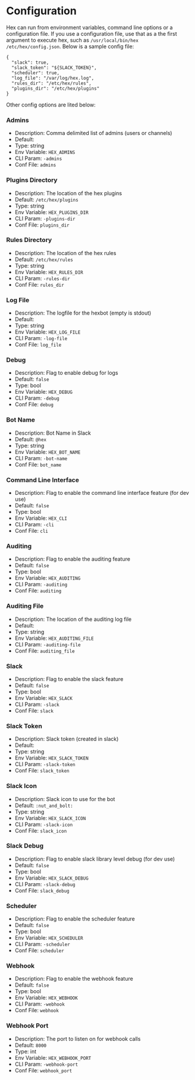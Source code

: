 # Configuration

Hex can run from environment variables, command line options or a configuration file. If you use a configuration file, use that as a the first argument to execute hex, such as `/usr/local/bin/hex /etc/hex/config.json`. Below is a sample config file:

```
{
  "slack": true,
  "slack_token": "${SLACK_TOKEN}",
  "scheduler": true,
  "log_file": "/var/log/hex.log",
  "rules_dir": "/etc/hex/rules",
  "plugins_dir": "/etc/hex/plugins"
}
```

Other config options are lited below:

### Admins
- Description: Comma delimited list of admins (users or channels)
- Default:
- Type: string
- Env Variable: `HEX_ADMINS`
- CLI Param:  `-admins`
- Conf File: `admins`

### Plugins Directory
- Description: The location of the hex plugins
- Default: `/etc/hex/plugins`
- Type: string
- Env Variable: `HEX_PLUGINS_DIR`
- CLI Param:  `-plugins-dir`
- Conf File: `plugins_dir`

### Rules Directory
- Description: The location of the hex rules
- Default: `/etc/hex/rules`
- Type: string
- Env Variable: `HEX_RULES_DIR`
- CLI Param:  `-rules-dir`
- Conf File: `rules_dir`

### Log File
- Description: The logfile for the hexbot (empty is stdout)
- Default: 
- Type: string
- Env Variable: `HEX_LOG_FILE`
- CLI Param:  `-log-file`
- Conf File: `log_file`

### Debug
- Description: Flag to enable debug for logs
- Default: `false`
- Type: bool
- Env Variable: `HEX_DEBUG`
- CLI Param:  `-debug`
- Conf File: `debug`

### Bot Name
- Description: Bot Name in Slack
- Default: `@hex`
- Type: string
- Env Variable: `HEX_BOT_NAME`
- CLI Param:  `-bot-name`
- Conf File: `bot_name`

### Command Line Interface
- Description: Flag to enable the command line interface feature (for dev use)
- Default: `false`
- Type: bool
- Env Variable: `HEX_CLI`
- CLI Param:  `-cli`
- Conf File: `cli`

### Auditing
- Description: Flag to enable the auditing feature
- Default: `false`
- Type: bool
- Env Variable: `HEX_AUDITING`
- CLI Param:  `-auditing`
- Conf File: `auditing`

### Auditing File
- Description: The location of the auditing log file
- Default:
- Type: string
- Env Variable: `HEX_AUDITING_FILE`
- CLI Param:  `-auditing-file`
- Conf File: `auditing_file`

### Slack
- Description: Flag to enable the slack feature
- Default: `false`
- Type: bool
- Env Variable: `HEX_SLACK`
- CLI Param:  `-slack`
- Conf File: `slack`

### Slack Token
- Description: Slack token (created in slack)
- Default: 
- Type: string
- Env Variable: `HEX_SLACK_TOKEN`
- CLI Param:  `-slack-token`
- Conf File: `slack_token`

### Slack Icon
- Description: Slack icon to use for the bot
- Default: `:nut_and_bolt:`
- Type: string
- Env Variable: `HEX_SLACK_ICON`
- CLI Param:  `-slack-icon`
- Conf File: `slack_icon`

### Slack Debug
- Description: Flag to enable slack library level debug (for dev use)
- Default: `false`
- Type: bool
- Env Variable: `HEX_SLACK_DEBUG`
- CLI Param:  `-slack-debug`
- Conf File: `slack_debug`

### Scheduler
- Description: Flag to enable the scheduler feature
- Default: `false`
- Type: bool
- Env Variable: `HEX_SCHEDULER`
- CLI Param:  `-scheduler`
- Conf File: `scheduler`

### Webhook
- Description: Flag to enable the webhook feature
- Default: `false`
- Type: bool
- Env Variable: `HEX_WEBHOOK`
- CLI Param:  `-webhook`
- Conf File: `webhook`

### Webhook Port
- Description: The port to listen on for webhook calls
- Default: `8000`
- Type: int
- Env Variable: `HEX_WEBHOOK_PORT`
- CLI Param:  `-webhook-port`
- Conf File: `webhook_port`

